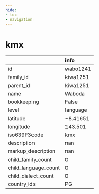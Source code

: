 ```yaml
---
hide:
- toc
- navigation
---
```

# kmx
|                      | info     |
|:---------------------|:---------|
| id                   | wabo1241 |
| family_id            | kiwa1251 |
| parent_id            | kiwa1251 |
| name                 | Waboda   |
| bookkeeping          | False    |
| level                | language |
| latitude             | -8.41651 |
| longitude            | 143.501  |
| iso639P3code         | kmx      |
| description          | nan      |
| markup_description   | nan      |
| child_family_count   | 0        |
| child_language_count | 0        |
| child_dialect_count  | 0        |
| country_ids          | PG       |